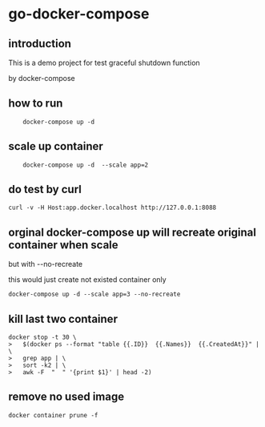 # go-docker-compose

## introduction

This is a demo project for test graceful shutdown function

by docker-compose 

## how to run
```script===
    docker-compose up -d 
```
## scale up container

```script===
    docker-compose up -d  --scale app=2
```
## do test by curl

```script===
curl -v -H Host:app.docker.localhost http://127.0.0.1:8088
```

## orginal docker-compose up will recreate original container when scale 

but with --no-recreate

this would just create not existed container only

```script===
docker-compose up -d --scale app=3 --no-recreate
```
## kill last two container
```script===
docker stop -t 30 \
>   $(docker ps --format "table {{.ID}}  {{.Names}}  {{.CreatedAt}}" | \
>   grep app | \
>   sort -k2 | \
>   awk -F  "  " '{print $1}' | head -2)
```
## remove no used image
```script===
docker container prune -f
```